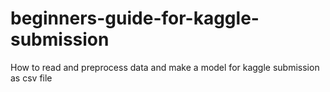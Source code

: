 # beginners-guide-for-kaggle-submission

How to read and preprocess data and make a model for kaggle submission as csv file
